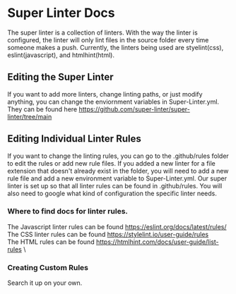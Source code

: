 # Super Linter Docs
The super linter is a collection of linters. With the way the linter is configured, the linter will only lint files in the source folder every time someone makes a push. Currently, the linters being used are styelint(css), eslint(javascript), and htmlhint(html).

## Editing the Super Linter
If you want to add more linters, change linting paths, or just modify anything, you can change the enviornment variables in Super-Linter.yml. They 
can be found here https://github.com/super-linter/super-linter/tree/main

## Editing Individual Linter Rules
If you want to change the linting rules, you can go to the .github/rules folder to edit the rules or add new rule files. If you added a new linter
for a file extension that doesn't already exist in the folder, you will need to add a new rule file and add a new environment variable to 
Super-Linter.yml. Our super linter is set up so that all linter rules can be found in .github/rules. You will also need to google what kind of
configuration the specific linter needs. 

### Where to find docs for linter rules. 
The Javascript linter rules can be found https://eslint.org/docs/latest/rules/ \
The CSS linter rules can be found https://stylelint.io/user-guide/rules \
The HTML rules can be found https://htmlhint.com/docs/user-guide/list-rules \

### Creating Custom Rules
Search it up on your own. 

